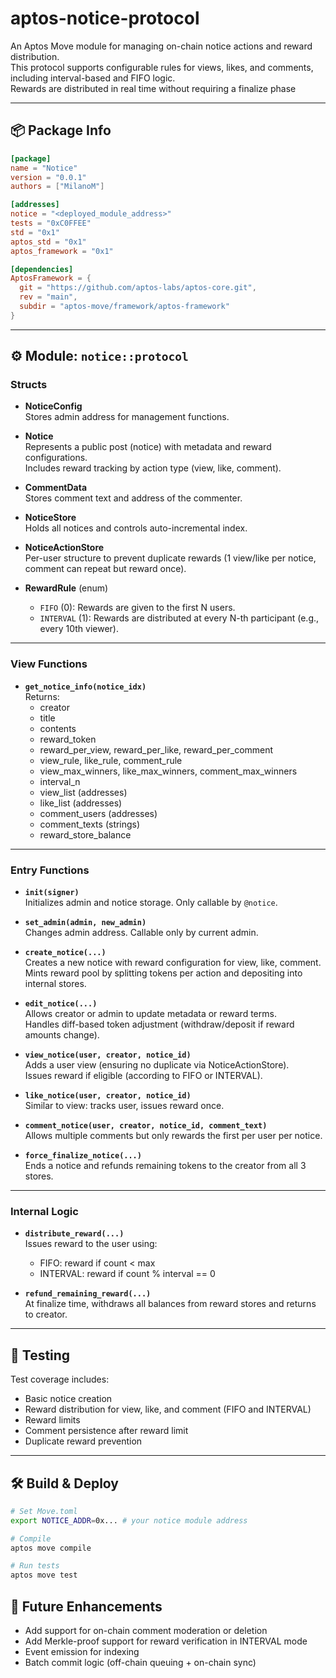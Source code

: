# aptos-notice-protocol

An Aptos Move module for managing on-chain notice actions and reward distribution.  
This protocol supports configurable rules for views, likes, and comments, including interval-based and FIFO logic.  
Rewards are distributed in real time without requiring a finalize phase

---

## 📦 Package Info

```toml
[package]
name = "Notice"
version = "0.0.1"
authors = ["MilanoM"]

[addresses]
notice = "<deployed_module_address>"
tests = "0xC0FFEE"
std = "0x1"
aptos_std = "0x1"
aptos_framework = "0x1"

[dependencies]
AptosFramework = {
  git = "https://github.com/aptos-labs/aptos-core.git",
  rev = "main",
  subdir = "aptos-move/framework/aptos-framework"
}
```

---

## ⚙️ Module: `notice::protocol`

### Structs

- **NoticeConfig**  
  Stores admin address for management functions.

- **Notice**  
  Represents a public post (notice) with metadata and reward configurations.  
  Includes reward tracking by action type (view, like, comment).

- **CommentData**  
  Stores comment text and address of the commenter.

- **NoticeStore**  
  Holds all notices and controls auto-incremental index.

- **NoticeActionStore**  
  Per-user structure to prevent duplicate rewards (1 view/like per notice, comment can repeat but reward once).

- **RewardRule** (enum)
  - `FIFO` (0): Rewards are given to the first N users.
  - `INTERVAL` (1): Rewards are distributed at every N-th participant (e.g., every 10th viewer).

---

### View Functions

- **`get_notice_info(notice_idx)`**  
  Returns:
  - creator
  - title
  - contents
  - reward_token
  - reward_per_view, reward_per_like, reward_per_comment
  - view_rule, like_rule, comment_rule
  - view_max_winners, like_max_winners, comment_max_winners
  - interval_n
  - view_list (addresses)
  - like_list (addresses)
  - comment_users (addresses)
  - comment_texts (strings)
  - reward_store_balance

---

### Entry Functions

- **`init(signer)`**  
  Initializes admin and notice storage. Only callable by `@notice`.

- **`set_admin(admin, new_admin)`**  
  Changes admin address. Callable only by current admin.

- **`create_notice(...)`**  
  Creates a new notice with reward configuration for view, like, comment.  
  Mints reward pool by splitting tokens per action and depositing into internal stores.

- **`edit_notice(...)`**  
  Allows creator or admin to update metadata or reward terms.  
  Handles diff-based token adjustment (withdraw/deposit if reward amounts change).

- **`view_notice(user, creator, notice_id)`**  
  Adds a user view (ensuring no duplicate via NoticeActionStore).  
  Issues reward if eligible (according to FIFO or INTERVAL).

- **`like_notice(user, creator, notice_id)`**  
  Similar to view: tracks user, issues reward once.

- **`comment_notice(user, creator, notice_id, comment_text)`**  
  Allows multiple comments but only rewards the first per user per notice.

- **`force_finalize_notice(...)`**  
  Ends a notice and refunds remaining tokens to the creator from all 3 stores.

---

### Internal Logic

- **`distribute_reward(...)`**  
  Issues reward to the user using:

  - FIFO: reward if count < max
  - INTERVAL: reward if count % interval == 0

- **`refund_remaining_reward(...)`**  
  At finalize time, withdraws all balances from reward stores and returns to creator.

---

## 🧪 Testing

Test coverage includes:

- Basic notice creation
- Reward distribution for view, like, and comment (FIFO and INTERVAL)
- Reward limits
- Comment persistence after reward limit
- Duplicate reward prevention

---

## 🛠 Build & Deploy

```bash
# Set Move.toml
export NOTICE_ADDR=0x... # your notice module address

# Compile
aptos move compile

# Run tests
aptos move test
```

## 🧭 Future Enhancements

- Add support for on-chain comment moderation or deletion
- Add Merkle-proof support for reward verification in INTERVAL mode
- Event emission for indexing
- Batch commit logic (off-chain queuing + on-chain sync)
